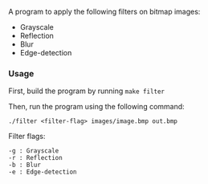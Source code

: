 A program to apply the following filters on bitmap images:

- Grayscale
- Reflection
- Blur
- Edge-detection

### Usage
First, build the program by running  `make filter`

Then, run the program using the following command:

```
./filter <filter-flag> images/image.bmp out.bmp
```

Filter flags:

```
-g : Grayscale
-r : Reflection
-b : Blur
-e : Edge-detection
```
